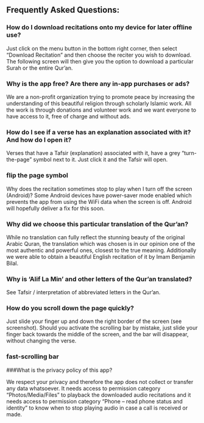 ## Frequently Asked Questions:

### How do I download recitations onto my device for later offline use?

Just click on the menu button in the bottom right corner, then select “Download Recitation” and then choose the reciter you wish to download. The following screen will then give you the option to download a particular Surah or the entire Qur’an.

### Why is the app free? Are there any in-app purchases or ads?

We are a non-profit organization trying to promote peace by increasing the understanding of this beautiful religion through scholarly Islamic work. All the work is through donations and volunteer work and we want everyone to have access to it, free of charge and without ads.

### How do I see if a verse has an explanation associated with it? And how do I open it?
Verses that have a Tafsir (explanation) associated with it, have a grey “turn-the-page” symbol next to it. Just click it and the Tafsir will open.

### flip the page symbol

Why does the recitation sometimes stop to play when I turn off the screen (Android)?
Some Android devices have power-saver mode enabled which prevents the app from using the WiFi data when the screen is off. Android will hopefully deliver a fix for this soon.

### Why did we choose this particular translation of the Qur’an?

While no translation can fully reflect the stunning beauty of the original Arabic Quran, the translation which was chosen is in our opinion one of the most authentic and powerful ones, closest to the true meaning. Additionally we were able to obtain a beautiful English recitation of it by Imam Benjamin Bilal.

### Why is ‘Alif La Min’ and other letters of the Qur’an translated?

See Tafsir / interpretation of abbreviated letters in the Qur’an.

### How do you scroll down the page quickly?

Just slide your finger up and down the right border of the screen (see screenshot). Should you activate the scrolling bar by mistake, just slide your finger back towards the middle of the screen, and the bar will disappear, without changing the verse.

### fast-scrolling bar

###What is the privacy policy of this app? 

We respect your privacy and therefore the app does not collect or transfer any data whatsoever. It needs access to permission category “Photos/Media/Files” to playback the downloaded audio recitations and it needs access to permission category “Phone – read phone status and identity” to know when to stop playing audio in case a call is received or made.
